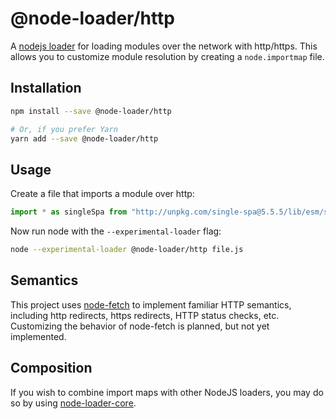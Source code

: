 # @node-loader/http

A [nodejs loader](https://nodejs.org/dist/latest-v13.x/docs/api/esm.html#esm_experimental_loaders) for loading modules over the network with http/https. This allows you to customize module resolution by creating a `node.importmap` file.

## Installation

```sh
npm install --save @node-loader/http

# Or, if you prefer Yarn
yarn add --save @node-loader/http
```

## Usage

Create a file that imports a module over http:

```js
import * as singleSpa from "http://unpkg.com/single-spa@5.5.5/lib/esm/single-spa.dev.js";
```

Now run node with the `--experimental-loader` flag:

```sh
node --experimental-loader @node-loader/http file.js
```

## Semantics

This project uses [node-fetch](https://github.com/node-fetch/node-fetch) to implement familiar HTTP semantics,
including http redirects, https redirects, HTTP status checks, etc. Customizing the behavior of node-fetch is
planned, but not yet implemented.

## Composition

If you wish to combine import maps with other NodeJS loaders, you may do so by using [node-loader-core](https://github.com/node-loader/node-loader-core).
